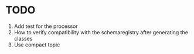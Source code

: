 # TODO

1. Add test for the processor
2. How to verify compatibility with the schemaregistry after generating the classes
3. Use compact topic